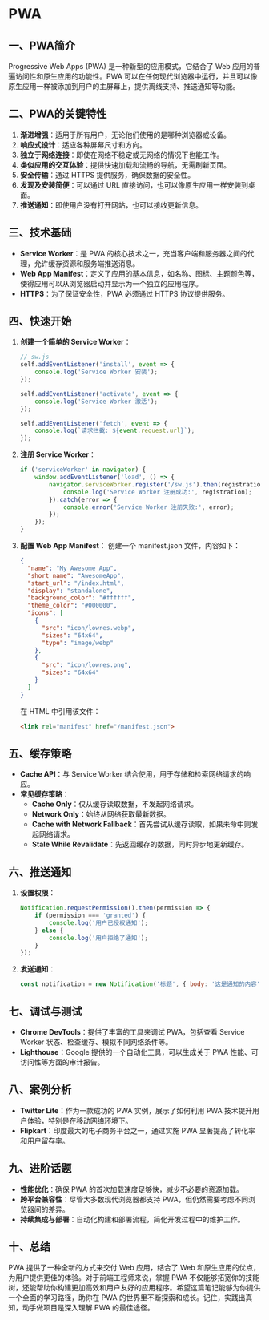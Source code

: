 # PWA

## 一、PWA简介
Progressive Web Apps (PWA) 是一种新型的应用模式，它结合了 Web 应用的普遍访问性和原生应用的功能性。PWA 可以在任何现代浏览器中运行，并且可以像原生应用一样被添加到用户的主屏幕上，提供离线支持、推送通知等功能。

## 二、PWA的关键特性
1. **渐进增强**：适用于所有用户，无论他们使用的是哪种浏览器或设备。
2. **响应式设计**：适应各种屏幕尺寸和方向。
3. **独立于网络连接**：即使在网络不稳定或无网络的情况下也能工作。
4. **类似应用的交互体验**：提供快速加载和流畅的导航，无需刷新页面。
5. **安全传输**：通过 HTTPS 提供服务，确保数据的安全性。
6. **发现及安装简便**：可以通过 URL 直接访问，也可以像原生应用一样安装到桌面。
7. **推送通知**：即使用户没有打开网站，也可以接收更新信息。

## 三、技术基础
- **Service Worker**：是 PWA 的核心技术之一，充当客户端和服务器之间的代理，允许缓存资源和服务端推送消息。
- **Web App Manifest**：定义了应用的基本信息，如名称、图标、主题颜色等，使得应用可以从浏览器启动并显示为一个独立的应用程序。
- **HTTPS**：为了保证安全性，PWA 必须通过 HTTPS 协议提供服务。

## 四、快速开始
1. **创建一个简单的 Service Worker**：
    ```javascript
    // sw.js
    self.addEventListener('install', event => {
        console.log('Service Worker 安装');
    });

    self.addEventListener('activate', event => {
        console.log('Service Worker 激活');
    });

    self.addEventListener('fetch', event => {
        console.log(`请求拦截: ${event.request.url}`);
    });
    ```

2. **注册 Service Worker**：
    ```javascript
    if ('serviceWorker' in navigator) {
        window.addEventListener('load', () => {
            navigator.serviceWorker.register('/sw.js').then(registration => {
                console.log('Service Worker 注册成功:', registration);
            }).catch(error => {
                console.error('Service Worker 注册失败:', error);
            });
        });
    }
    ```

3. **配置 Web App Manifest**：
   创建一个 manifest.json 文件，内容如下：
    ```json
    {
      "name": "My Awesome App",
      "short_name": "AwesomeApp",
      "start_url": "/index.html",
      "display": "standalone",
      "background_color": "#ffffff",
      "theme_color": "#000000",
      "icons": [
        {
          "src": "icon/lowres.webp",
          "sizes": "64x64",
          "type": "image/webp"
        },
        {
          "src": "icon/lowres.png",
          "sizes": "64x64"
        }
      ]
    }
    ```
   在 HTML 中引用该文件：
    ```html
    <link rel="manifest" href="/manifest.json">
    ```

## 五、缓存策略
- **Cache API**：与 Service Worker 结合使用，用于存储和检索网络请求的响应。
- **常见缓存策略**：
    - **Cache Only**：仅从缓存读取数据，不发起网络请求。
    - **Network Only**：始终从网络获取最新数据。
    - **Cache with Network Fallback**：首先尝试从缓存读取，如果未命中则发起网络请求。
    - **Stale While Revalidate**：先返回缓存的数据，同时异步地更新缓存。

## 六、推送通知
1. **设置权限**：
    ```javascript
    Notification.requestPermission().then(permission => {
        if (permission === 'granted') {
            console.log('用户已授权通知');
        } else {
            console.log('用户拒绝了通知');
        }
    });
    ```

2. **发送通知**：
    ```javascript
    const notification = new Notification('标题', { body: '这是通知的内容' });
    ```

## 七、调试与测试
- **Chrome DevTools**：提供了丰富的工具来调试 PWA，包括查看 Service Worker 状态、检查缓存、模拟不同网络条件等。
- **Lighthouse**：Google 提供的一个自动化工具，可以生成关于 PWA 性能、可访问性等方面的审计报告。

## 八、案例分析
- **Twitter Lite**：作为一款成功的 PWA 实例，展示了如何利用 PWA 技术提升用户体验，特别是在移动网络环境下。
- **Flipkart**：印度最大的电子商务平台之一，通过实施 PWA 显著提高了转化率和用户留存率。

## 九、进阶话题
- **性能优化**：确保 PWA 的首次加载速度足够快，减少不必要的资源加载。
- **跨平台兼容性**：尽管大多数现代浏览器都支持 PWA，但仍然需要考虑不同浏览器间的差异。
- **持续集成与部署**：自动化构建和部署流程，简化开发过程中的维护工作。

## 十、总结
PWA 提供了一种全新的方式来交付 Web 应用，结合了 Web 和原生应用的优点，为用户提供更佳的体验。对于前端工程师来说，掌握 PWA 不仅能够拓宽你的技能树，还能帮助你构建更加高效和用户友好的应用程序。希望这篇笔记能够为你提供一个全面的学习路径，助你在 PWA 的世界里不断探索和成长。记住，实践出真知，动手做项目是深入理解 PWA 的最佳途径。
